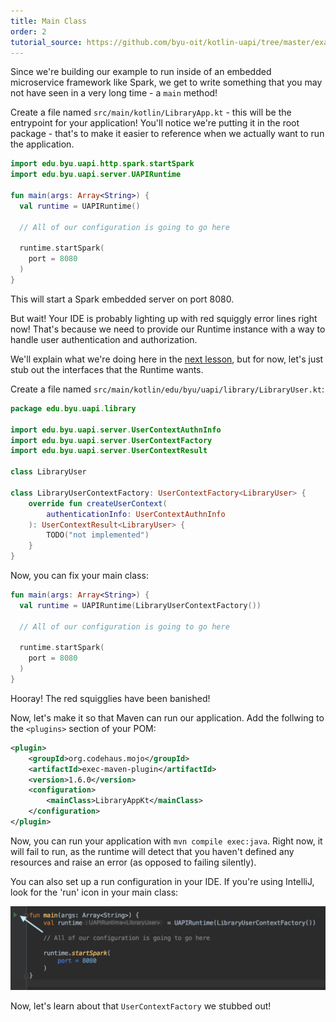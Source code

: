 ```yaml
---
title: Main Class
order: 2
tutorial_source: https://github.com/byu-oit/kotlin-uapi/tree/master/examples/library/tutorial-steps/2-main-class
---
```


Since we're building our example to run inside of an embedded microservice framework like Spark, we get to write
something that you may not have seen in a very long time - a `main` method!

Create a file named `src/main/kotlin/LibraryApp.kt` - this will be the entrypoint for your application! You'll
notice we're putting it in the root package - that's to make it easier to reference when we actually want to run
the application.

```kotlin
import edu.byu.uapi.http.spark.startSpark
import edu.byu.uapi.server.UAPIRuntime

fun main(args: Array<String>) {
  val runtime = UAPIRuntime()
  
  // All of our configuration is going to go here
  
  runtime.startSpark(
    port = 8080
  )
}

```

This will start a Spark embedded server on port 8080.

But wait!  Your IDE is probably lighting up with red squiggly error lines right now! That's because we
need to provide our Runtime instance with a way to handle user authentication and authorization.

We'll explain what we're doing here in the [next lesson](./user-context.md), but for now, let's just stub out the interfaces
that the Runtime wants.

Create a file named `src/main/kotlin/edu/byu/uapi/library/LibraryUser.kt`:

```kotlin
package edu.byu.uapi.library

import edu.byu.uapi.server.UserContextAuthnInfo
import edu.byu.uapi.server.UserContextFactory
import edu.byu.uapi.server.UserContextResult

class LibraryUser

class LibraryUserContextFactory: UserContextFactory<LibraryUser> {
    override fun createUserContext(
        authenticationInfo: UserContextAuthnInfo
    ): UserContextResult<LibraryUser> {
        TODO("not implemented")
    }
}
```

Now, you can fix your main class:

```kotlin
fun main(args: Array<String>) {
  val runtime = UAPIRuntime(LibraryUserContextFactory())
  
  // All of our configuration is going to go here
  
  runtime.startSpark(
    port = 8080
  )
}
```

Hooray! The red squigglies have been banished!

Now, let's make it so that Maven can run our application.  Add the follwing to the `<plugins>` section of your POM:

```xml
<plugin>
    <groupId>org.codehaus.mojo</groupId>
    <artifactId>exec-maven-plugin</artifactId>
    <version>1.6.0</version>
    <configuration>
        <mainClass>LibraryAppKt</mainClass>
    </configuration>
</plugin>
```

Now, you can run your application with `mvn compile exec:java`. Right now, it will fail to run, as the runtime
will detect that you haven't defined any resources and raise an error (as opposed to failing silently).

You can also set up a run configuration in your IDE. If you're using IntelliJ, look for the 'run' icon
in your main class:

!['Run' icon in IntelliJ IDEA](./img/main-class-run.png)

Now, let's learn about that `UserContextFactory` we stubbed out!

